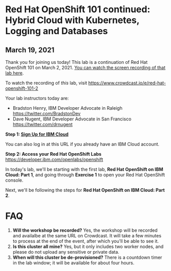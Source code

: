 # Red Hat OpenShift 101 continued: Hybrid Cloud with Kubernetes, Logging and Databases
## March 19, 2021

Thank you for joining us today! This lab is a continuation of Red Hat OpenShift 101 on March 2, 2021. [You can watch the screen recording of that lab here](https://www.crowdcast.io/e/red-hat-openshift-101).

To watch the recording of *this* lab, visit https://www.crowdcast.io/e/red-hat-openshift-101-2

Your lab instructors today are:
* Bradston Henry, IBM Developer Advocate in Raleigh https://twitter.com/BradstonDev
* Dave Nugent, IBM Developer Advocate in San Francisco https://twitter.com/drnugent

**Step 1: [Sign Up for IBM Cloud](https://ibm.biz/BdfiPZ)** 

You can also log in at this URL if you already have an IBM Cloud account.

**Step 2: Access your Red Hat OpenShift Labs** https://developer.ibm.com/openlabs/openshift

In today's lab, we'll be starting with the first lab, **Red Hat OpenShift on IBM Cloud: Part 1**, and going through **Exercise 1** to open your Red Hat OpenShift console.

Next, we'll be following the steps for **Red Hat OpenShift on IBM Cloud: Part 2**.

# FAQ

1. **Will the workshop be recorded?** Yes, the workshop will be recorded and availalbe at the same URL on Crowdcast. It will take a few minutes to process at the end of the event, after which you'll be able to see it.
1. **Is this cluster all mine?** Yes, but it only includes two worker nodes, and please do not upload any sensitive or private data.
1. **When will this cluster be de-provisioned?** There is a countdown timer in the lab window; it will be available for about four hours.
